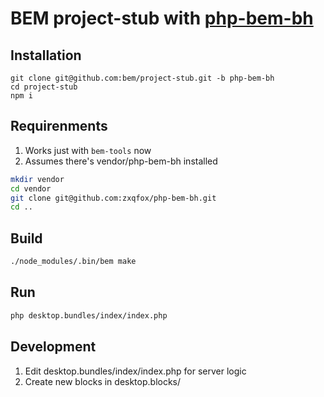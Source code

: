 # BEM project-stub with [php-bem-bh](https://github.com/zxqfox/php-bem-bh)

## Installation
```
git clone git@github.com:bem/project-stub.git -b php-bem-bh
cd project-stub
npm i
```

## Requirenments
1. Works just with `bem-tools` now
2. Assumes there's vendor/php-bem-bh installed

```bash
mkdir vendor
cd vendor
git clone git@github.com:zxqfox/php-bem-bh.git
cd ..
```

## Build
```bash
./node_modules/.bin/bem make
```

## Run
```bash
php desktop.bundles/index/index.php
```

## Development
1. Edit desktop.bundles/index/index.php for server logic
2. Create new blocks in desktop.blocks/
